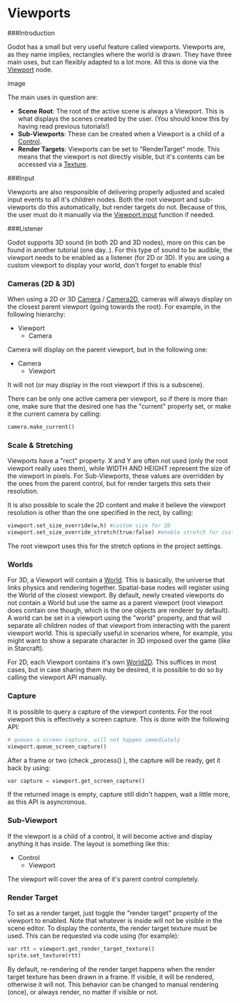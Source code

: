 # Viewports

###Introduction

Godot has a small but very useful feature called viewports. Viewports are, as they name implies, rectangles where the world is drawn. They have three main uses, but can flexibly adapted to a lot more. All this is done via the [Viewport](class_viewport) node.

image

The main uses in question are:

* **Scene Root**: The root of the active scene is always a Viewport. This is what displays the scenes created by the user. (You should know this by having read previous tutorials!)
* **Sub-Viewports**: These can be created when a Viewport is a child of a [Control](class_control).
* **Render Targets**: Viewports can be set to "RenderTarget" mode. This means that the viewport is not directly visible, but it's contents can be accessed via a [Texture](class_texture).

###Input

Viewports are also responsible of delivering properly adjusted and scaled input events to all it's children nodes. Both the root viewport and sub-viewports do this automatically, but render targets do not. Because of this, the user must do it manually via the [Viewport.input](class_viewport#input) function if needed.

###Listener 

Godot supports 3D sound (in both 2D and 3D nodes), more on this can be found in another tutorial (one day..). For this type of sound to be audible, the viewport needs to be enabled as a listener (for 2D or 3D). If you are using a custom viewport to display your world, don't forget to enable this!

### Cameras (2D & 3D)

When using a 2D or 3D [Camera](class_camera) / [Camera2D](class_camera2d), cameras will always display on the closest parent viewport (going towards the root). For example, in the following hierarchy:

- Viewport
  - Camera

Camera will display on the parent viewport, but in the following one:

- Camera
  - Viewport

It will not (or may display in the root viewport if this is a subscene).

There can be only one active camera per viewport, so if there is more than one, make sure that the desired one has the "current" property set, or make it the current camera by calling:

```python
camera.make_current()
```
### Scale & Stretching

Viewports have a "rect" property. X and Y are often not used (only the root viewport really uses them), while WIDTH AND HEIGHT represent the size of the viewport in pixels. For Sub-Viewports, these values are overridden by the ones from the parent control, but for render targets this sets their resolution.

It is also possible to scale the 2D content and make it believe the viewport resolution is other than the one specified in the rect, by calling:

```python
viewport.set_size_override(w,h) #custom size for 2D
viewport.set_size_override_stretch(true/false) #enable stretch for custom size
```

The root viewport uses this for the stretch options in the project settings.

### Worlds

For 3D, a Viewport will contain a [World](class_world). This is basically, the universe that links physics and rendering together. Spatial-base nodes will register using the World of the closest viewport. By default,  newly created viewports do not contain a World but use the same as a parent viewport (root viewport does contain one though, which is the one objects are renderer by default). A world can be set in a viewport using the "world" property, and that will separate all children nodes of that viewport from interacting with the parent viewport world. This is specially useful in scenarios where, for example, you might want to show a separate character in 3D imposed over the game (like in Starcraft).

For 2D, each Viewport contains it's own [World2D](class_world2d). This suffices in most cases, but in case sharing them may be desired, it is possible to do so by calling the viewport API manually.

### Capture

It is possible to query a capture of the viewport contents. For the root viewport this is effectively a screen capture. This is done with the following API:

```python
# queues a screen capture, will not happen immediately
viewport.queue_screen_capture() 
```

After a frame or two (check _process() ), the capture will be ready, get it back by using:
```python
var capture = viewport.get_screen_capture()
```
If the returned image is empty, capture still didn't happen, wait a little more, as this API is asyncronous.

### Sub-Viewport

If the viewport is a child of a control, it will become active and display anything it has inside. The layout is something like this:

-  Control
   -  Viewport

The viewport will cover the area of it's parent control completely.

### Render Target

To set as a render target, just toggle the "render target" property of the viewport to enabled. Note that whatever is inside will not be visible in the scene editor. To display the contents, the render target texture must be used. This can be requested via code using (for example):

```python
var rtt = viewport.get_render_target_texture() 
sprite.set_texture(rtt)
```

By default, re-rendering of the render target happens when the render target texture has been drawn in a frame. If visible, it will be rendered, otherwise it will not. This behavior can be changed to manual rendering (once), or always render, no matter if visible or not.





 
